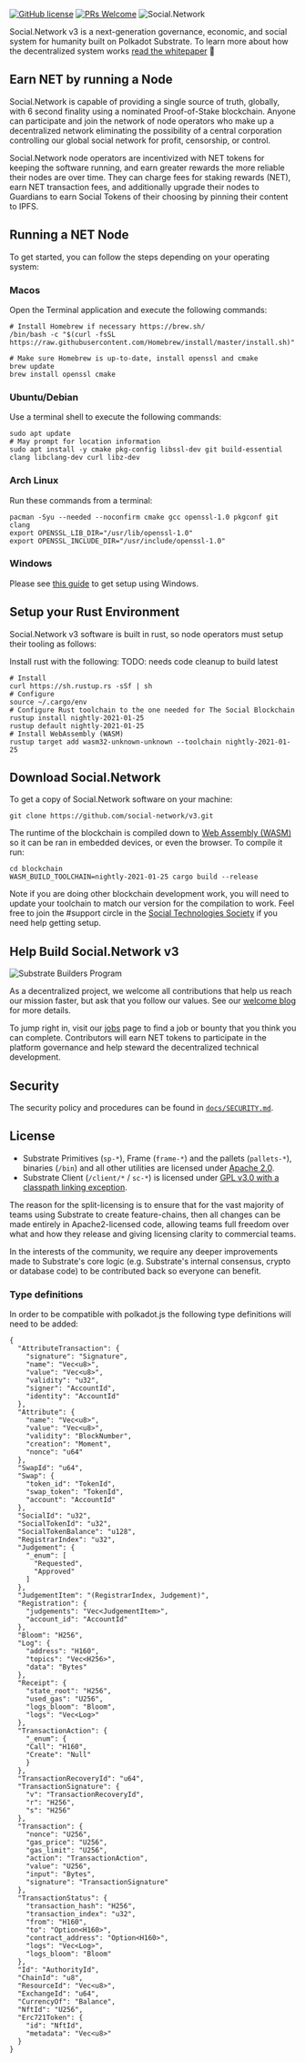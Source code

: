 [![GitHub license](https://img.shields.io/badge/license-GPL3%2FApache2-blue)](LICENSE) [![PRs Welcome](https://img.shields.io/badge/PRs-welcome-brightgreen.svg)](docs/CONTRIBUTING.adoc)
![Social.Network](/docs/media/logo.png)

Social.Network v3 is a next-generation governance, economic, and social system for humanity built on Polkadot Substrate. To learn more about how the decentralized system works [read the whitepaper](https://bit.ly/2Jheagq) 🚀

## Earn NET by running a Node

Social.Network is capable of providing a single source of truth, globally, with 6 second finality using a nominated Proof-of-Stake blockchain. Anyone can participate and join the network of node operators who make up a decentralized network eliminating the possibility of a central corporation controlling our global social network for profit, censorship, or control.

Social.Network node operators are incentivized with NET tokens for keeping the software running, and earn greater rewards the more reliable their nodes are over time. They can charge fees for staking rewards (NET), earn NET transaction fees, and additionally upgrade their nodes to Guardians to earn Social Tokens of their choosing by pinning their content to IPFS.

## Running a NET Node

To get started, you can follow the steps depending on your operating system:

### Macos

Open the Terminal application and execute the following commands:
```
# Install Homebrew if necessary https://brew.sh/
/bin/bash -c "$(curl -fsSL https://raw.githubusercontent.com/Homebrew/install/master/install.sh)"

# Make sure Homebrew is up-to-date, install openssl and cmake
brew update
brew install openssl cmake
```

### Ubuntu/Debian

Use a terminal shell to execute the following commands:

```
sudo apt update
# May prompt for location information
sudo apt install -y cmake pkg-config libssl-dev git build-essential clang libclang-dev curl libz-dev
```

### Arch Linux

Run these commands from a terminal:

```
pacman -Syu --needed --noconfirm cmake gcc openssl-1.0 pkgconf git clang
export OPENSSL_LIB_DIR="/usr/lib/openssl-1.0"
export OPENSSL_INCLUDE_DIR="/usr/include/openssl-1.0"
```

### Windows

Please see [this guide](https://substrate.dev/docs/en/knowledgebase/getting-started/windows-users) to get setup using Windows.

## Setup your Rust Environment

Social.Network v3 software is built in rust, so node operators must setup their tooling as follows:

Install rust with the following:
TODO: needs code cleanup to build latest
```
# Install
curl https://sh.rustup.rs -sSf | sh
# Configure
source ~/.cargo/env
# Configure Rust toolchain to the one needed for The Social Blockchain
rustup install nightly-2021-01-25
rustup default nightly-2021-01-25
# Install WebAssembly (WASM)
rustup target add wasm32-unknown-unknown --toolchain nightly-2021-01-25
```

## Download Social.Network

To get a copy of Social.Network software on your machine:

```
git clone https://github.com/social-network/v3.git
```

The runtime of the blockchain is compiled down to [Web Assembly (WASM)](https://webassembly.org/) so it can be ran in embedded devices, or even the browser. To compile it run:

```
cd blockchain
WASM_BUILD_TOOLCHAIN=nightly-2021-01-25 cargo build --release
```

Note if you are doing other blockchain development work, you will need to update your toolchain to match our version for the compilation to work. Feel free to join the #support circle in the [Social Technologies Society](https://social.network/join/tech) if you need help getting setup.

## Help Build Social.Network v3

![Substrate Builders Program](/docs/media/builders.png)

As a decentralized project, we welcome all contributions that help us reach our mission faster, but ask that you follow our values. See our [welcome blog](https://blog.social.network/welcome-to-social) for more details.

To jump right in, visit our [jobs](https://social.network/jobs) page to find a job or bounty that you think you can complete. Contributors will earn NET tokens to participate in the platform governance and help steward the decentralized technical development.

## Security

The security policy and procedures can be found in [`docs/SECURITY.md`](docs/SECURITY.md).

## License

- Substrate Primitives (`sp-*`), Frame (`frame-*`) and the pallets (`pallets-*`), binaries (`/bin`) and all other utilities are licensed under [Apache 2.0](LICENSE-APACHE2).
- Substrate Client (`/client/*` / `sc-*`) is licensed under [GPL v3.0 with a classpath linking exception](LICENSE-GPL3).

The reason for the split-licensing is to ensure that for the vast majority of teams using Substrate to create feature-chains, then all changes can be made entirely in Apache2-licensed code, allowing teams full freedom over what and how they release and giving licensing clarity to commercial teams.

In the interests of the community, we require any deeper improvements made to Substrate's core logic (e.g. Substrate's internal consensus, crypto or database code) to be contributed back so everyone can benefit.

### Type definitions

In order to be compatible with polkadot.js the following type definitions will need to be added:

```
{
  "AttributeTransaction": {
    "signature": "Signature",
    "name": "Vec<u8>",
    "value": "Vec<u8>",
    "validity": "u32",
    "signer": "AccountId",
    "identity": "AccountId"
  },
  "Attribute": {
    "name": "Vec<u8>",
    "value": "Vec<u8>",
    "validity": "BlockNumber",
    "creation": "Moment",
    "nonce": "u64"
  },
  "SwapId": "u64",
  "Swap": {
    "token_id": "TokenId",
    "swap_token": "TokenId",
    "account": "AccountId"
  },
  "SocialId": "u32",
  "SocialTokenId": "u32",
  "SocialTokenBalance": "u128",
  "RegistrarIndex": "u32",
  "Judgement": {
    "_enum": [
      "Requested",
      "Approved"
    ]
  },
  "JudgementItem": "(RegistrarIndex, Judgement)",
  "Registration": {
    "judgements": "Vec<JudgementItem>",
    "account_id": "AccountId"
  },
  "Bloom": "H256",
  "Log": {
    "address": "H160",
    "topics": "Vec<H256>",
    "data": "Bytes"
  },
  "Receipt": {
    "state_root": "H256",
    "used_gas": "U256",
    "logs_bloom": "Bloom",
    "logs": "Vec<Log>"
  },
  "TransactionAction": {
    "_enum": {
	"Call": "H160",
	"Create": "Null"
    }
  },
  "TransactionRecoveryId": "u64",
  "TransactionSignature": {
    "v": "TransactionRecoveryId",
    "r": "H256",
    "s": "H256"
  },
  "Transaction": {
    "nonce": "U256",
    "gas_price": "U256",
    "gas_limit": "U256",
    "action": "TransactionAction",
    "value": "U256",
    "input": "Bytes",
    "signature": "TransactionSignature"
  },
  "TransactionStatus": {
    "transaction_hash": "H256",
    "transaction_index": "u32",
    "from": "H160",
    "to": "Option<H160>",
    "contract_address": "Option<H160>",
    "logs": "Vec<Log>",
    "logs_bloom": "Bloom"
  },
  "Id": "AuthorityId",
  "ChainId": "u8",
  "ResourceId": "Vec<u8>",
  "ExchangeId": "u64",
  "CurrencyOf": "Balance",
  "NftId": "U256",
  "Erc721Token": {
    "id": "NftId",
    "metadata": "Vec<u8>"
  }
}
```
